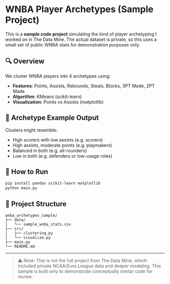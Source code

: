 # WNBA Player Archetypes (Sample Project)

This is a **sample code project** simulating the kind of player archetyping I worked on in The Data Mine. The actual dataset is private, so this uses a small set of public WNBA stats for demonstration purposes only.

## 🔍 Overview
We cluster WNBA players into 4 archetypes using:
- **Features**: Points, Assists, Rebounds, Steals, Blocks, 3PT Made, 2PT Made
- **Algorithm**: KMeans (scikit-learn)
- **Visualization**: Points vs Assists (matplotlib)

## 🧠 Archetype Example Output
Clusters might resemble:
- High scorers with low assists (e.g. scorers)
- High assists, moderate points (e.g. playmakers)
- Balanced in both (e.g. all-rounders)
- Low in both (e.g. defenders or low-usage roles)

## 🚀 How to Run
```bash
pip install pandas scikit-learn matplotlib
python main.py
```

## 📁 Project Structure
```
wnba_archetypes_sample/
├── data/
│   └── sample_wnba_stats.csv
├── src/
│   ├── clustering.py
│   └── visualize.py
├── main.py
└── README.md
```

---
> ⚠️ Note: This is not the full project from The Data Mine, which included private NCAA/Euro League data and deeper modeling. This sample is built only to demonstrate conceptually similar code for review.
